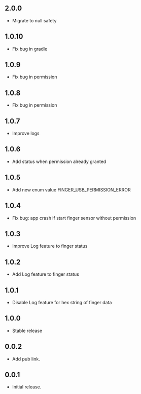 ## 2.0.0

* Migrate to null safety

## 1.0.10

* Fix bug in gradle

## 1.0.9

* Fix bug in permission

## 1.0.8

* Fix bug in permission

## 1.0.7

* Improve logs

## 1.0.6

* Add status when permission already granted

## 1.0.5

* Add new enum value FINGER_USB_PERMISSION_ERROR

## 1.0.4

* Fix bug: app crash if start finger sensor without permission

## 1.0.3

* Improve Log feature to finger status

## 1.0.2

* Add Log feature to finger status

## 1.0.1

* Disable Log feature for hex string of finger data

## 1.0.0

* Stable release

## 0.0.2

* Add pub link.

## 0.0.1

* Initial release.
